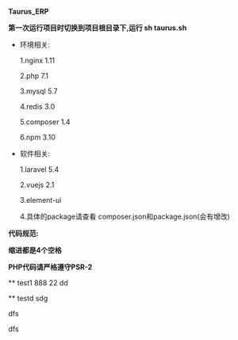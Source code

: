 **Taurus_ERP**

**第一次运行项目时切换到项目根目录下,运行 sh taurus.sh**

- 环境相关:

  1.nginx 1.11

  2.php 7.1

  3.mysql  5.7

  4.redis 3.0

  5.composer 1.4

  6.npm 3.10

- 软件相关:

  1.laravel 5.4

  2.vuejs 2.1

  3.element-ui

  4.具体的package请查看 composer.json和package.json(会有增改)

**代码规范:**

**缩进都是4个空格**

**PHP代码请严格遵守PSR-2**



** test1
888
22
dd


** testd
sdg

dfs


dfs

